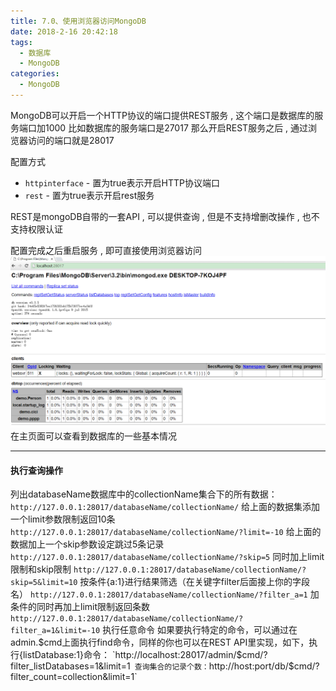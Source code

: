 ```yaml
---
title: 7.0、使用浏览器访问MongoDB
date: 2018-2-16 20:42:18
tags: 
  - 数据库
  - MongoDB
categories: 
  - MongoDB
---
```


MongoDB可以开启一个HTTP协议的端口提供REST服务 , 这个端口是数据库的服务端口加1000
比如数据库的服务端口是27017
那么开启REST服务之后 , 通过浏览器访问的端口就是28017
<!-- more -->
配置方式
+ `httpinterface` - 置为true表示开启HTTP协议端口
+ `rest` - 置为true表示开启rest服务

REST是mongoDB自带的一套API , 可以提供查询 , 但是不支持增删改操作 , 也不支持权限认证

配置完成之后重启服务 , 即可直接使用浏览器访问
![browser](/images/MongoDB/browser.png)
在主页面可以查看到数据库的一些基本情况

---
#### 执行查询操作

列出databaseName数据库中的collectionName集合下的所有数据：
`http://127.0.0.1:28017/databaseName/collectionName/`
给上面的数据集添加一个limit参数限制返回10条
`http://127.0.0.1:28017/databaseName/collectionName/?limit=-10`
给上面的数据加上一个skip参数设定跳过5条记录
`http://127.0.0.1:28017/databaseName/collectionName/?skip=5`
同时加上limit限制和skip限制
`http://127.0.0.1:28017/databaseName/collectionName/?skip=5&limit=10`
按条件{a:1}进行结果筛选（在关键字filter后面接上你的字段名）
`http://127.0.0.1:28017/databaseName/collectionName/?filter_a=1`
加条件的同时再加上limit限制返回条数
`http://127.0.0.1:28017/databaseName/collectionName/?filter_a=1&limit=-10`
执行任意命令
如果要执行特定的命令，可以通过在admin.$cmd上面执行find命令，同样的你也可以在REST API里实现，如下，执行{listDatabase:1}命令：
`http://localhost:28017/admin/$cmd/?filter_listDatabases=1&limit=1`
查询集合的记录个数：`http://host:port/db/$cmd/?filter_count=collection&limit=1`
